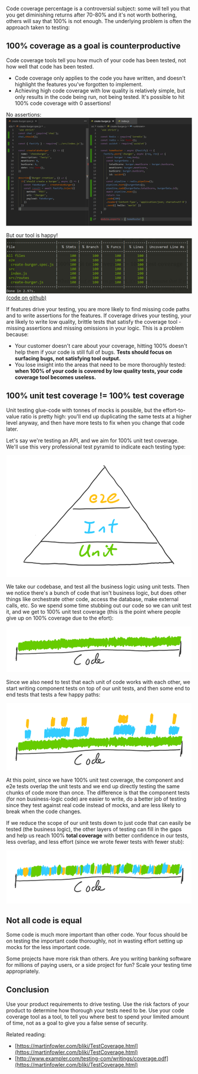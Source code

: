 

Code coverage percentage is a controversial subject: some will tell you that you get diminishing returns after 70-80% and it's not worth bothering, others will say that 100% is not enough. The underlying problem is often the approach taken to testing:

## 100% coverage as a goal is counterproductive
Code coverage tools tell you how much of your code has been tested, not how well that code has been tested.
* Code coverage only applies to the code you have written, and doesn't highlight the features you've forgotten to implement.
* Achieving high code coverage with low quality is relatively simple, but only results in the code being run, not being tested. It's possible to hit 100% code coverage with 0 assertions!

No assertions:
![A test that doesnt test anything](/assetts/img/no-assertions.png)

But our tool is happy!
![100% coverage](/assetts/img/full-coverage.png)
[(code on github)](https://github.com/kraftman/coverage-example/tree/100-percent-coverage)

If features drive your testing, you are more likely to find missing code paths and to write assertions for the features. If coverage drives your testing, your are likely to write low quality, brittle tests that satisfy the coverage tool - missing assertions and missing omissions in your logic. This is a problem because:

* Your customer doesn't care about your coverage, hitting 100% doesn't help them if your code is still full of bugs. **Tests should focus on surfacing bugs, not satisfying tool output.**
* You lose insight into the areas that need to be more thoroughly tested: **when 100% of your code is covered by low quality tests, your code coverage tool becomes useless.**

## 100% unit test coverage != 100% test coverage

Unit testing glue-code with tonnes of mocks is possible, but the effort-to-value ratio is pretty high: you'll end up duplicating the same tests at a higher level anyway, and then have more tests to fix when you change that code later.

Let's say we're testing an API, and we aim for 100% unit test coverage. We'll use this very professional test pyramid to indicate each testing type:

![100% coverage](/assetts/img/test-pyramid.png)

We take our codebase, and test all the business logic using unit tests. Then we notice there's a bunch of code that isn't business logic, but does other things like orchestrate other code, access the database, make external calls, etc. So we spend some time stubbing out our code so we can unit test it, and we get to 100% unit test coverage (this is the point where people give up on 100% coverage due to the efort):

![100% coverage](/assetts/img/100-coverage.png)

Since we also need to test that each unit of code works with each other, we start writing component tests on top of our unit tests, and then some end to end tests that tests a few happy paths:

![100% coverage](/assetts/img/fragmented-code1.png)

At this point, since we have 100% unit test coverage, the component and e2e tests overlap the unit tests and we end up directly testing the same chunks of code more than once. The difference is that the component tests (for non business-logic code) are easier to write, do a better job of testing since they test against real code instead of mocks, and are less likely to break when the code changes.

If we reduce the scope of our unit tests down to just code that can easily be tested (the business logic), the other layers of testing can fill in the gaps and help us reach 100% **total coverage** with better confidence in our tests, less overlap, and less effort (since we wrote fewer tests with fewer stub):

![100% coverage](/assetts/img/defragged.png)


## Not all code is equal
Some code is much more important than other code. Your focus should be on testing the important code thoroughly, not in wasting effort setting up mocks for the less important code.

Some projects have more risk than others. Are you writing banking software for millions of paying users, or a side project for fun? Scale your testing time appropriately.

## Conclusion
Use your product requirements to drive testing. Use the risk factors of your product to determine how thorough your tests need to be. Use your code coverage tool as a tool, to tell you where best to spend your limited amount of time, not as a goal to give you a false sense of security.

Related reading:

* [https://martinfowler.com/bliki/TestCoverage.html](https://martinfowler.com/bliki/TestCoverage.html)
* [http://www.exampler.com/testing-com/writings/coverage.pdf](https://martinfowler.com/bliki/TestCoverage.html)



